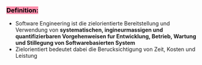 
### <mark style="background: #FF5582A6;">Definition:</mark>

- Software Engineering ist die zielorientierte Bereitstellung und Verwendung von **systematischen, ingineurmassigen und quantifizierbaren Vorgehenweisen fur Entwicklung, Betrieb, Wartung und Stillegung von Softwarebasierten System**
- Zielorientiert bedeutet dabei die Berucksichtigung von Zeit, Kosten und Leistung

